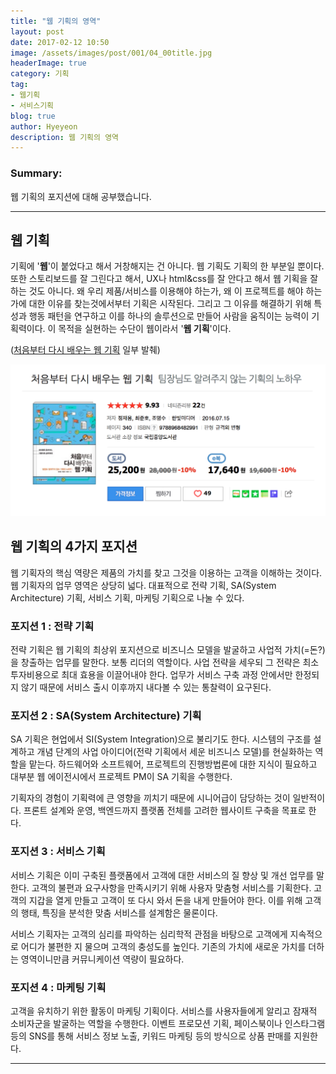 ```yaml
---
title: "웹 기획의 영역"
layout: post
date: 2017-02-12 10:50
image: /assets/images/post/001/04_00title.jpg
headerImage: true
category: 기획
tag:
- 웹기획
- 서비스기획
blog: true
author: Hyeyeon
description: 웹 기획의 영역
---
```


### Summary:

웹 기획의 포지션에 대해 공부했습니다.

---

## 웹 기획

기획에 '**웹**'이 붙었다고 해서 거창해지는 건 아니다. 웹 기획도 기획의 한 부분일 뿐이다. 또한 스토리보드를 잘 그린다고 해서, UX나 html&css를 잘 안다고 해서 웹 기획을 잘 하는 것도 아니다. 왜 우리 제품/서비스를 이용해야 하는가, 왜 이 프로젝트를 해야 하는가에 대한 이유를 찾는것에서부터 기획은 시작된다. 그리고 그 이유를 해결하기 위해 특성과 행동 패턴을 연구하고 이를 하나의 솔루션으로 만들어 사람을 움직이는 능력이 기획력이다. 이 목적을 실현하는 수단이 웹이라서 '**웹 기획**'이다.

([처음부터 다시 배우는 웹 기획](http://book.naver.com/bookdb/book_detail.nhn?bid=10794700) 일부 발췌)

![pic1](/assets/images/post/001/56_01.png)

## 웹 기획의 4가지 포지션

웹 기획자의 핵심 역량은 제품의 가치를 찾고 그것을 이용하는 고객을 이해하는 것이다. 웹 기획자의 업무 영역은 상당히 넓다. 대표적으로 전략 기획, SA(System Architecture) 기획, 서비스 기획, 마케팅 기획으로 나눌 수 있다.

### 포지션 1 : 전략 기획

전략 기획은 웹 기획의 최상위 포지션으로 비즈니스 모델을 발굴하고 사업적 가치(=돈?)을 창출하는 업무를 말한다. 보통 리더의 역할이다. 사업 전략을 세우되 그 전략은 최소 투자비용으로 최대 효용을 이끌어내야 한다. 업무가 서비스 구축 과정 안에서만 한정되지 않기 때문에 서비스 출시 이후까지 내다볼 수 있는 통찰력이 요구된다.

### 포지션 2 : SA(System Architecture) 기획

SA 기획은 현업에서 SI(System Integration)으로 불리기도 한다. 시스템의 구조를 설계하고 개념 단계의 사업 아이디어(전략 기획에서 세운 비즈니스 모델)를 현실화하는 역할을 맡는다. 하드웨어와 소프트웨어, 프로젝트의 진행방법론에 대한 지식이 필요하고 대부분 웹 에이전시에서 프로젝트 PM이 SA 기획을 수행한다.

기획자의 경험이 기획력에 큰 영향을 끼치기 때문에 시니어급이 담당하는 것이 일반적이다. 프론트 설계와 운영, 백엔드까지 플랫폼 전체를 고려한 웹사이트 구축을 목표로 한다.

### 포지션 3 : 서비스 기획

서비스 기획은 이미 구축된 플랫폼에서 고객에 대한 서비스의 질 향상 및 개선 업무를 말한다. 고객의 불편과 요구사항을 만족시키기 위해 사용자 맞춤형 서비스를 기획한다. 고객의 지갑을 열게 만들고 고객이 또 다시 와서 돈을 내게 만들어야 한다. 이를 위해 고객의 행태, 특징을 분석한 맞춤 서비스를 설계함은 물론이다.

서비스 기획자는 고객의 심리를 파악하는 심리학적 관점을 바탕으로 고객에게 지속적으로 어디가 불편한 지 물으며 고객의 충성도를 높인다. 기존의 가치에 새로운 가치를 더하는 영역이니만큼 커뮤니케이션 역량이 필요하다.

### 포지션 4 : 마케팅 기획

고객을 유치하기 위한 활동이 마케팅 기획이다. 서비스를 사용자들에게 알리고 잠재적 소비자군을 발굴하는 역할을 수행한다. 이벤트 프로모션 기획, 페이스북이나 인스타그램 등의 SNS를 통해 서비스 정보 노출, 키워드 마케팅 등의 방식으로 상품 판매를 지원한다.

---
